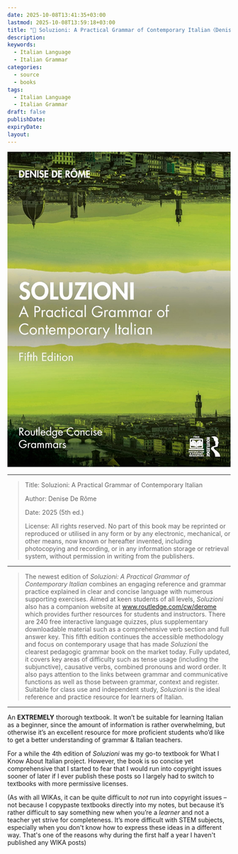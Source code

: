 ```yaml
---
date: 2025-10-08T13:41:35+03:00
lastmod: 2025-10-08T13:59:18+03:00
title: "📔 Soluzioni: A Practical Grammar of Contemporary Italian〈Denise De Rôme〉"
description:
keywords:
  - Italian Language
  - Italian Grammar
categories:
  - source
  - books
tags:
  - Italian Language
  - Italian Grammar
draft: false
publishDate:
expiryDate:
layout:
---
```


![](feature.png "The cover of *Soluzioni*, the 5th edition.")

---

> Title: Soluzioni: A Practical Grammar of Contemporary Italian
> 
> Author: Denise De Rôme
> 
> Date: 2025 (5th ed.)
> 
> License: All rights reserved. No part of this book may be reprinted or reproduced or utilised in any form or by any electronic, mechanical, or other means, now known or hereafter invented, including photocopying and recording, or in any information storage or retrieval system, without permission in writing from the publishers.

---

> The newest edition of _Soluzioni: A Practical Grammar of Contemporary Italian_ combines an engaging reference and grammar practice explained in clear and concise language with numerous supporting exercises. Aimed at keen students of all levels, _Soluzioni_ also has a companion website at www.routledge.com/cw/derome which provides further resources for students and instructors. There are 240 free interactive language quizzes, plus supplementary downloadable material such as a comprehensive verb section and full answer key. This fifth edition continues the accessible methodology and focus on contemporary usage that has made _Soluzioni_ the clearest pedagogic grammar book on the market today. Fully updated, it covers key areas of difficulty such as tense usage (including the subjunctive), causative verbs, combined pronouns and word order. It also pays attention to the links between grammar and communicative functions as well as those between grammar, context and register. Suitable for class use and independent study, _Soluzioni_ is the ideal reference and practice resource for learners of Italian.

---

An **EXTREMELY** thorough textbook. It won’t be suitable for learning Italian as a beginner, since the amount of information is rather overwhelming, but otherwise it’s an excellent resource for more proficient students who’d like to get a better understanding of grammar & Italian teachers. 

For a while the 4th edition of *Soluzioni* was my go-to textbook for What I Know About Italian project. However, the book is so concise yet comprehensive that I started to fear that I would run into copyright issues sooner of later if I ever publish these posts so I largely had to switch to textbooks with more permissive licenses. 

(As with all WIKAs, it can be quite difficult to *not* run into copyright issues – not because I copypaste textbooks directly into my notes, but because it’s rather difficult to say something new when you’re a *learner* and not a teacher yet strive for completeness. It’s more difficult with STEM subjects, especially when you don't know how to express these ideas in a different way. That's one of the reasons why during the first half a year I haven't published any WIKA posts)
